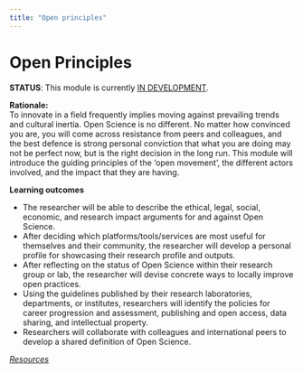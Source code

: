 ```yaml
---
title: "Open principles"
---
```


# Open Principles

**STATUS**: This module is currently [IN DEVELOPMENT](https://github.com/OpenScienceMOOC/Module-1-Open-Principles/tree/master/content_development).

**Rationale:**   
To innovate in a field frequently implies moving against prevailing trends and cultural inertia. Open Science is no different. No matter how convinced you are, you will come across resistance from peers and colleagues, and the best defence is strong personal conviction that what you are doing may not be perfect now, but is the right decision in the long run. This module will introduce the guiding principles of the ‘open movement’, the different actors involved, and the impact that they are having.   

**Learning outcomes**
* The researcher will be able to describe the ethical, legal, social, economic, and research impact arguments for and against Open Science.   
* After deciding which platforms/tools/services are most useful for themselves and their community, the researcher will develop a personal profile for showcasing their research profile and outputs.
* After reflecting on the status of Open Science within their research group or lab, the researcher will devise concrete ways to locally improve open practices.
* Using the guidelines published by their research laboratories, departments, or institutes, researchers will identify the policies for career progression and assessment, publishing and open access, data sharing, and intellectual property.
* Researchers will collaborate with colleagues and international peers to develop a shared definition of Open Science.

[_Resources_](http://opensciencemooc.eu/resources/#one)

